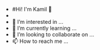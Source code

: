 - #Hi! I'm Kamil  👋
- 
- 👀 I’m interested in ...
- 🌱 I’m currently learning ...
- 💞️ I’m looking to collaborate on ...
- 📫 How to reach me ...

<!---
Arufets/Arufets is a ✨ special ✨ repository because its `README.md` (this file) appears on your GitHub profile.
You can click the Preview link to take a look at your changes.
--->
